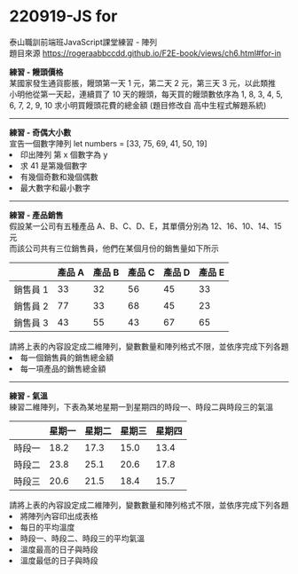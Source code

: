 # 220919-JS for
泰山職訓前端班JavaScript課堂練習 - 陣列<br>
題目來源 https://rogeraabbccdd.github.io/F2E-book/views/ch6.html#for-in

<b>練習 - 饅頭價格</b><br>
某國家發生通貨膨脹，饅頭第一天 1 元，第二天 2 元，第三天 3 元，以此類推<br>
小明他從第一天起，連續買了 10 天的饅頭，每天買的饅頭數依序為 1, 8, 3, 4, 5, 6, 7, 2, 9, 10
求小明買饅頭花費的總金額
(題目修改自 高中生程式解題系統)

<hr>
<b>練習 - 奇偶大小數</b><br>
宣告一個數字陣列
let numbers = [33, 75, 69, 41, 50, 19] 
    
<li>印出陣列 第 x 個數字為 y </li>
<li>求 41 是第幾個數字</li>
<li>有幾個奇數和幾個偶數</li>
<li>最大數字和最小數字</li>
<hr>
<b>練習 - 產品銷售</b><br>
假設某一公司有五種產品 A、B、C、D、E，其單價分別為 12、16、10、14、15 元<br>
而該公司共有三位銷售員，他們在某個月份的銷售量如下所示
<table><thead><tr><th></th> 
<th>產品 A</th><th>產品 B</th><th>產品 C</th> <th>產品 D</th> <th>產品 E</th></tr>
</thead> <tbody>
<tr><td>銷售員 1</td>
<td>33</td> <td>32</td><td>56</td> <td>45</td><td>33</td></tr>
<tr><td>銷售員 2</td>
<td>77</td> <td>33</td> <td>68</td> <td>45</td><td>23</td></tr>
<tr><td>銷售員 3</td> 
<td>43</td> <td>55</td> <td>43</td> <td>67</td> <td>65</td></tr>
</tbody></table>
請將上表的內容設定成二維陣列，變數數量和陣列格式不限，並依序完成下列各題
<li>每一個銷售員的銷售總金額</li>
<li>每一項產品的銷售總金額</li>
<hr>
<b>練習 - 氣溫</b><br>
練習二維陣列，下表為某地星期一到星期四的時段一、時段二與時段三的氣溫
<table><thead><tr><th></th> 
<th>星期一</th> <th>星期二</th> <th>星期三</th> <th>星期四</th></tr></thead> 
<tbody><tr><td>時段一</td> <td>18.2</td> <td>17.3</td> <td>15.0</td> <td>13.4</td></tr>
<tr><td>時段二</td> <td>23.8</td> <td>25.1</td> <td>20.6</td> <td>17.8</td></tr>
<tr><td>時段三</td> <td>20.6</td> <td>21.5</td> <td>18.4</td> <td>15.7</td></tr></tbody></table>
請將上表的內容設定成二維陣列，變數數量和陣列格式不限，並依序完成下列各題
<li>將陣列內容印出成表格</li>
<li>每日的平均溫度</li>
<li>時段一、時段二、時段三的平均氣溫</li>
<li>溫度最高的日子與時段</li>
<li>溫度最低的日子與時段</li>
